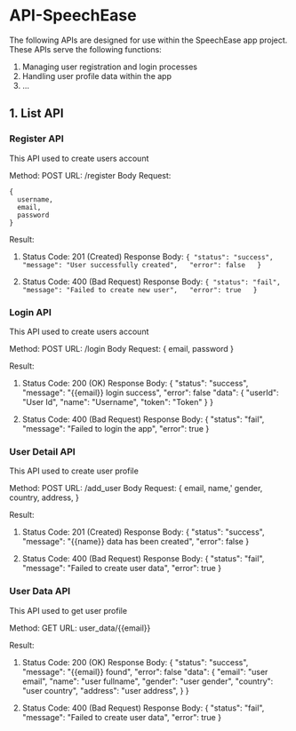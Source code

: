 # API-SpeechEase

The following APIs are designed for use within the SpeechEase app project. These APIs serve the following functions:
1. Managing user registration and login processes
2. Handling user profile data within the app
3. ...

## 1. List API
### Register API
This API used to create users account

Method: POST
URL: /register
Body Request:  
```
{
  username,  
  email,  
  password  
}
```

Result:
1. Status Code: 201 (Created)
   Response Body:
   `{
     "status": "success",  
     "message": "User successfully created",  
     "error": false  
   }`
   
2. Status Code: 400 (Bad Request)
   Response Body:
   `{
     "status": "fail",  
     "message": "Failed to create new user",  
     "error": true  
   }`

### Login API
This API used to create users account

Method: POST
URL: /login
Body Request:
{
  email,
  password
}

Result:
1. Status Code: 200 (OK)
   Response Body:
   {
     "status": "success",
     "message": "{{email}} login success",
     "error": false
     "data": {
       "userId": "User Id",
       "name": "Username",
       "token": "Token"
     }
   }
   
2. Status Code: 400 (Bad Request)
   Response Body:
      {
     "status": "fail",
     "message": "Failed to login the app",
     "error": true
   }

### User Detail API
This API used to create user profile

Method: POST
URL: /add_user
Body Request:
{
  email,
  name,'
  gender,
  country,
  address,
}

Result:
1. Status Code: 201 (Created)
   Response Body:
   {
     "status": "success",
     "message": "{{name}} data has been created",
    "error": false
   }
   
2. Status Code: 400 (Bad Request)
   Response Body:
      {
     "status": "fail",
     "message": "Failed to create user data",
     "error": true
   }

### User Data API
This API used to get user profile

Method: GET
URL: user_data/{{email}}

Result:
1. Status Code: 200 (OK)
   Response Body:
   {
     "status": "success",
     "message": "{{email}} found",
     "error": false
     "data":
       {
       "email": "user email",
       "name": "user fullname",
       "gender": "user gender",
       "country": "user country",
       "address": "user address",
      }
   }
   
3. Status Code: 400 (Bad Request)
   Response Body:
      {
     "status": "fail",
     "message": "Failed to create user data",
     "error": true
   }
